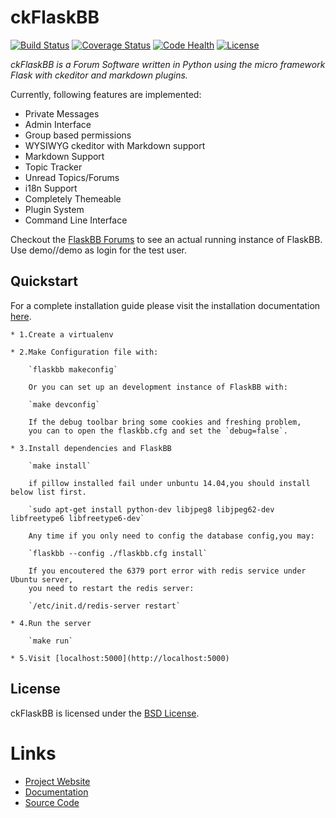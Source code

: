 # ckFlaskBB

[![Build Status](https://travis-ci.org/sh4nks/flaskbb.svg?branch=master)](https://travis-ci.org/sh4nks/flaskbb)
[![Coverage Status](https://coveralls.io/repos/sh4nks/flaskbb/badge.png)](https://coveralls.io/r/sh4nks/flaskbb)
[![Code Health](https://landscape.io/github/sh4nks/flaskbb/master/landscape.svg?style=flat)](https://landscape.io/github/sh4nks/flaskbb/master)
[![License](https://img.shields.io/badge/license-BSD-blue.svg)](https://flaskbb.org)

*ckFlaskBB is a Forum Software written in Python using the micro framework Flask with ckeditor and markdown plugins.*

Currently, following features are implemented:

* Private Messages
* Admin Interface
* Group based permissions
* WYSIWYG ckeditor with Markdown support
* Markdown Support
* Topic Tracker
* Unread Topics/Forums
* i18n Support
* Completely Themeable
* Plugin System
* Command Line Interface

Checkout the [FlaskBB Forums](https://forums.flaskbb.org) to see an actual
running instance of FlaskBB. Use demo//demo as login for the test user.

## Quickstart

For a complete installation guide please visit the installation documentation
[here](https://flaskbb.readthedocs.org/en/latest/installation.html).

	* 1.Create a virtualenv

	* 2.Make Configuration file with:
   
		`flaskbb makeconfig`

		Or you can set up an development instance of FlaskBB with:

		`make devconfig`

		If the debug toolbar bring some cookies and freshing problem, 
		you can to open the flaskbb.cfg and set the `debug=false`.

	* 3.Install dependencies and FlaskBB

		`make install`
    
		if pillow installed fail under unbuntu 14.04,you should install below list first.
   
		`sudo apt-get install python-dev libjpeg8 libjpeg62-dev libfreetype6 libfreetype6-dev`
    
		Any time if you only need to config the database config,you may:

		`flaskbb --config ./flaskbb.cfg install`

		If you encoutered the 6379 port error with redis service under Ubuntu server,
		you need to restart the redis server:

		`/etc/init.d/redis-server restart`

	* 4.Run the server

		`make run`
    
	* 5.Visit [localhost:5000](http://localhost:5000)

## License

ckFlaskBB is licensed under the [BSD License](https://github.com/battlecat/ckflaskbb/blob/master/LICENSE).

# Links

* [Project Website](https://flaskbb.org)
* [Documentation](https://flaskbb.readthedocs.io)
* [Source Code](https://github.com/sh4nks/flaskbb)
